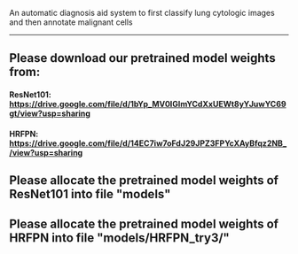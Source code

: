 An automatic diagnosis aid system to first classify lung cytologic images and then annotate malignant cells

---
## Please download our pretrained model weights from:
#### ResNet101: https://drive.google.com/file/d/1bYp_MV0IGImYCdXxUEWt8yYJuwYC69gt/view?usp=sharing
#### HRFPN: https://drive.google.com/file/d/14EC7iw7oFdJ29JPZ3FPYcXAyBfqz2NB_/view?usp=sharing

## Please allocate the pretrained model weights of ResNet101 into file "models"
## Please allocate the pretrained model weights of HRFPN into file "models/HRFPN_try3/"
